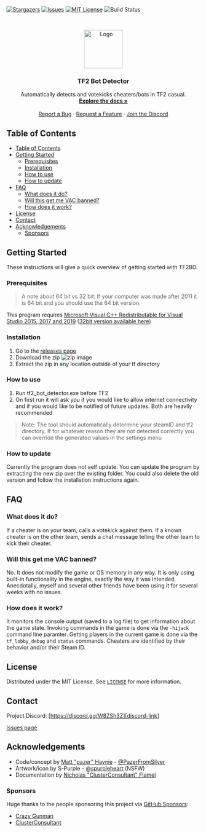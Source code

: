 <!-- PROJECT SHIELDS -->
<!--
*** I'm using markdown "reference style" links for readability.
*** Reference links are enclosed in brackets [ ] instead of parentheses ( ).
*** See the bottom of this document for the declaration of the reference variables
*** for contributors-url, forks-url, etc. This is an optional, concise syntax you may use.
*** https://www.markdownguide.org/basic-syntax/#reference-style-links
-->
[![Stargazers][stars-shield]][stars-url]
[![Issues][issues-shield]][issues-url]
[![MIT License][license-shield]][license-url]
![Build Status][build-shield]



<!-- PROJECT LOGO -->
<br />
<p align="center">
  <a href="https://github.com/PazerOP/tf2_bot_detector">
    <img src="https://raw.githubusercontent.com/PazerOP/tf2_bot_detector/master/tf2_bot_detector/Art/TF2BotDetector.ico" alt="Logo" width="100" height="100">
  </a>

  <h3 align="center">TF2 Bot Detector</h3>

  <p align="center">
    Automatically detects and votekicks cheaters/bots in TF2 casual.
    <br />
    <a href="https://pazerop.github.io/tf2_bot_detector/"><strong>Explore the docs »</strong></a>
    <br />
    <br />
    <a href="https://github.com/PazerOP/tf2_bot_detector/issues">Report a Bug</a>
    ·
    <a href="https://github.com/PazerOP/tf2_bot_detector/issues">Request a Feature</a>
    ·
    <a href="https://discord.gg/W8ZSh3Z">Join the Discord</a>
  </p>
</p>

<!-- TABLE OF CONTENTS -->
## Table of Contents

- [Table of Contents](#table-of-contents)
- [Getting Started](#getting-started)
  - [Prerequisites](#prerequisites)
  - [Installation](#installation)
  - [How to use](#how-to-use)
  - [How to update](#how-to-update)
- [FAQ](#faq)
  - [What does it do?](#what-does-it-do)
  - [Will this get me VAC banned?](#will-this-get-me-vac-banned)
  - [How does it work?](#how-does-it-work)
- [License](#license)
- [Contact](#contact)
- [Acknowledgements](#acknowledgements)
  - [Sponsors](#sponsors)


<!-- GETTING STARTED -->
## Getting Started

These instructions will give a quick overview of getting started with TF2BD.

### Prerequisites

>A note about 64 bit vs 32 bit: If your computer was made after 2011 it is 64 bit and you should use the 64 bit version.

This program requires [Microsoft Visual C++ Redistributable for Visual Studio 2015, 2017 and 2019][mscr-link] ([32bit version available here][mscr86-link])

### Installation

1. Go to the [releases page][releases-link]
2. Download the zip
   ![zip image][zip-image]
3. Extract the zip in any location outside of your tf directory

### How to use

1. Run tf2_bot_detector.exe before TF2
2. On first run it will ask you if you would like to allow internet connectivity and if you would like to be notified of future updates. Both are heavily recommended

>Note: The tool should automatically determine your steamID and tf2 directory. If for whatever reason they are not detected correctly you can override the generated values in the settings menu

### How to update

Currently the program does not self update. You can update the program by extracting the new zip over the existing folder. You could also delete the old version and follow the installation instructions again.

<!-- FAQ -->
## FAQ

### What does it do?

If a cheater is on your team, calls a votekick against them. If a known cheater is on the other team, sends a chat message telling the other team to kick their cheater.

### Will this get me VAC banned?

No. It does not modify the game or OS memory in any way. It is only using built-in functionality in the engine, exactly the way it was intended. Anecdotally, myself and several other friends have been using it for several weeks with no issues.

### How does it work?

It monitors the console output (saved to a log file) to get information about the game state. Invoking commands in the game is done via the `-hijack` command line paramter. Getting players in the current game is done via the `tf_lobby_debug` and `status` commands. Cheaters are identified by their behavior and/or their Steam ID.

<!-- LICENSE -->
## License

Distributed under the MIT License. See [`LICENSE`][license-url] for more information.

<!-- CONTACT -->
## Contact
Project Discord: [https://discord.gg/W8ZSh3Z][discord-link]

[Issues page][issues-link]

<!-- ACKNOWLEDGEMENTS -->
## Acknowledgements
* Code/concept by [Matt "pazer" Haynie](https://github.com/PazerOP/) - [@PazerFromSilver](https://twitter.com/PazerFromSilver)
* Artwork/icon by S-Purple - [@spurpleheart](https://twitter.com/spurpleheart) (NSFW)
* Documentation by [Nicholas "ClusterConsultant" Flamel](https://github.com/ClusterConsultant)

### Sponsors
Huge thanks to the people sponsoring this project via [GitHub Sponsors][github-sponsors-pazerop]:
* [Crazy Gunman](https://github.com/CrazyGunman2C4U)
* [ClusterConsultant](https://github.com/ClusterConsultant)

<!-- MARKDOWN LINKS & IMAGES -->
<!-- https://www.markdownguide.org/basic-syntax/#reference-style-links -->
[stars-shield]: https://img.shields.io/github/stars/PazerOP/tf2_bot_detector
[stars-url]: https://github.com/PazerOP/tf2_bot_detector/stargazers
[issues-shield]: https://img.shields.io/github/issues/PazerOP/tf2_bot_detector
[issues-url]: https://github.com/PazerOP/tf2_bot_detector/issues
[license-shield]: https://img.shields.io/github/license/PazerOP/tf2_bot_detector
[license-url]: https://github.com/PazerOP/tf2_bot_detector/blob/master/LICENSE
[build-shield]: https://github.com/PazerOP/tf2_bot_detector/workflows/build/badge.svg
[repo-link]: https://github.com/PazerOP/tf2_bot_detector
[wiki-link]: https://github.com/PazerOP/tf2_bot_detector/wiki
[issues-link]: https://github.com/PazerOP/tf2_bot_detector/issues
[releases-link]: https://github.com/PazerOP/tf2_bot_detector/releases
[discord-link]: https://discord.gg/W8ZSh3Z
[mscr-link]: https://aka.ms/vs/16/release/vc_redist.x64.exe
[mscr86-link]: https://aka.ms/vs/16/release/vc_redist.x86.exe
[zip-image]: https://user-images.githubusercontent.com/6569500/85929969-8de89f00-b86d-11ea-859e-2632a1034ea7.png
[github-sponsors-pazerop]: https://github.com/sponsors/PazerOP
